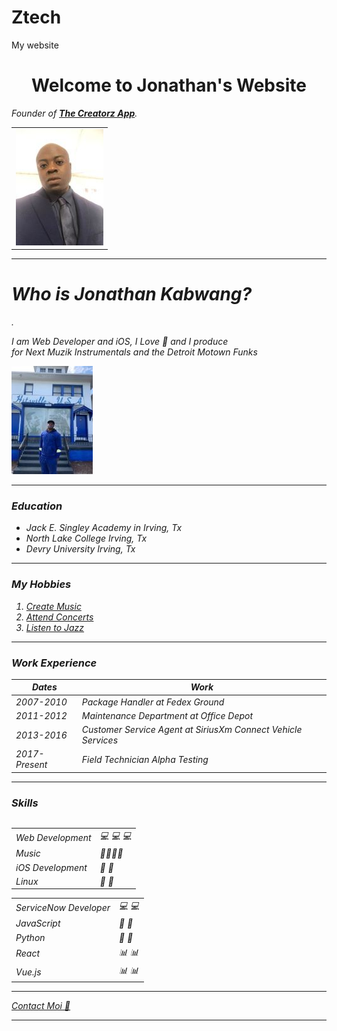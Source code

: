 # Ztech
My website
<!DOCTYPE html>
<html lang="en">
<head>
    <meta charset="UTF-8">
    <meta http-equiv="X-UA-Compatible" content="IE=edge">
    <meta name="viewport" content="width=device-width, initial-scale=1.0">
    <title>Ztech</title>
</head>
<body>
    <center>
        <h1>Welcome to Jonathan's Website</h1>
    </center>
    <table cellspacing="20">
        <tr>
            <td><img src="image/jonathan2.jpg" alt="Jonathan's profile picture"></td>
            <p><em>Founder of <strong><a href="https://ztech144.pythonanywhere.com/">The Creatorz App</a></strong>.</em</p>
        </tr>
    </table>
<hr size='4' noshade>
<h1>Who is Jonathan Kabwang?</h1>.
<p>I am Web Developer and iOS, I Love &#x1F3B5; and I produce<br>
    for Next Muzik Instrumentals and the Detroit Motown Funks</p>
    <img src="image/MTF1.jpg" alt="Jonathan's profile picture">

<hr size='4' noshade> 
<h3>Education</h3>
<ul>
    <li>Jack E. Singley Academy in Irving, Tx</li>
    <li>North Lake College Irving, Tx</li>
    <li>Devry University Irving, Tx</li>
</ul>
<hr size='4' noshade>
<h3>My Hobbies</h3>
<ol>
    <li><a href="https://www.youtube.com/watch?v=uquda46SwJ0">Create Music</a></li>
    <li><a href="https://www.youtube.com/watch?v=oCqh9qGaRdE">Attend Concerts</a></li>
    <li><a href="https://www.youtube.com/watch?v=ppJQKfqhFfE">Listen to Jazz</a></li>
</ol>
<hr size='4' noshade>
<h3>Work Experience</h3>
<table cellspacing="10">
    <thead>
        <tr>
            <th>Dates</th>
            <th>Work</th>
        </tr>
    </thead>
    <tbody>
        <tr>
            <td>2007-2010</td>
            <td>Package Handler at Fedex Ground</td>
        </tr>
        <tr>
            <td>2011-2012</td>
            <td>Maintenance Department at Office Depot</td>
        </tr>
            <td>2013-2016</td>
            <td>Customer Service Agent at SiriusXm Connect Vehicle Services</td>
        </tr>
        <tr>
        <tr>
            <td>2017-Present</td>
            <td>Field Technician Alpha Testing</td>
        </tr>
    </tbody>
</table>
<hr size='4' noshade>
<h3>Skills</h3>
<table cellspacing="10">
            <table>
                <tr>
                    <td>Web Development</td>
                    <td>&#128187; &#128187; &#128187;</td>
                </tr>
                     <td>Music</td>
                     <td> &#x1F3B8;&#x1F3B8;&#x1F3B8;&#x1F3B8;</td>
                 </tr>
                 <tr>
                     <td>iOS Development</td>
                     <td>&#x1F4BE; &#x1F4BE;</td>
                 </tr>
                 <tr>
                     <td>Linux</td>
                     <td> &#x1F4C7; &#x1F4C7;</td>
                 </tr>
             </table>
        <td>
            <table>
                <tr>
                    <td>ServiceNow Developer</td>
                    <td>&#128187; &#128187;</td>
                </tr>
                     <td>JavaScript</td>
                     <td> &#128189; &#128189;</td>
                 </tr>
                 <tr>
                     <td>Python</td>
                     <td>&#x1F4BE; &#x1F4BE;</td>
                 </tr>
                 <tr>
                     <td>React</td>
                     <td>&#x1F4CA; &#x1F4CA;</td>
                 </tr>
                 <tr>
                    <td>Vue.js</td>
                    <td>&#x1F4CA; &#x1F4CA;</td>
                 </tr>
             </table>
        </td>
<hr size='4' noshade> 
<a href="https://ztech144.pythonanywhere.com/">Contact Moi  &#x1F4F3;</a>
<hr size='4' noshade> 

    
</body>
</html>
